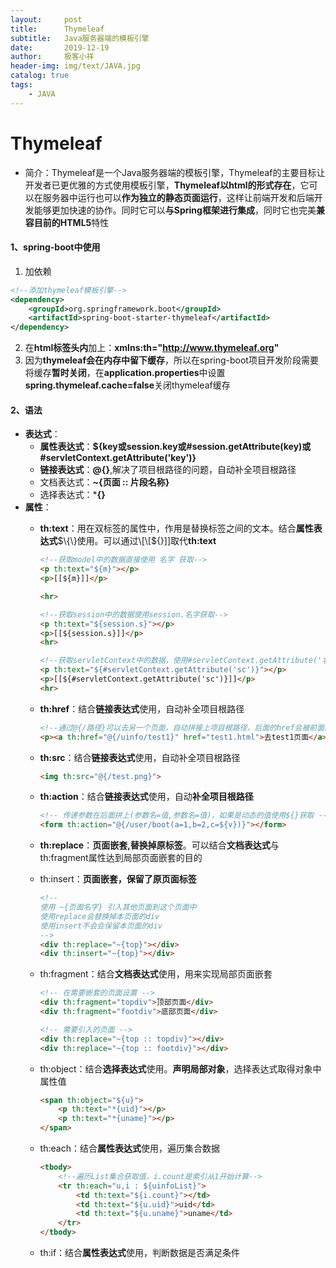 ```yaml
---
layout:     post
title:      Thymeleaf
subtitle:   Java服务器端的模板引擎
date:       2019-12-19
author:     极客小祥
header-img: img/text/JAVA.jpg
catalog: true
tags: 
    - JAVA
---
```


# Thymeleaf
* 简介：Thymeleaf是一个Java服务器端的模板引擎，Thymeleaf的主要目标让开发者已更优雅的方式使用模板引擎，**Thymeleaf以html的形式存在**，它可以在服务器中运行也可以**作为独立的静态页面运行**，这样让前端开发和后端开发能够更加快速的协作。同时它可以**与Spring框架进行集成**，同时它也完美**兼容目前的HTML5**特性

#### 1、spring-boot中使用
1. 加依赖

```xml
<!--添加thymeleaf模板引擎-->
<dependency>
    <groupId>org.springframework.boot</groupId>
    <artifactId>spring-boot-starter-thymeleaf</artifactId>
</dependency>
```

2. 在**html标签头内**加上：**xmlns:th="http://www.thymeleaf.org"**
3. 因为**thymeleaf会在内存中留下缓存**，所以在spring-boot项目开发阶段需要将缓存**暂时关闭**，在**application.properties**中设置**spring.thymeleaf.cache=false**关闭thymeleaf缓存

#### 2、语法
* **表达式**：
    * **属性表达式**：**$\{key或session.key或#session.getAttribute\(key\)或#servletContext.getAttribute\('key'\)\}**
    * **链接表达式**：**@\{\}**,解决了项目根路径的问题，自动补全项目根路径
    * 文档表达式：**~\{页面 :: 片段名称\}**
    * 选择表达式：***\{\}**
* **属性**：
    * **th:text**：用在双标签的属性中，作用是替换标签之间的文本。结合**属性表达式**$\{\}使用。可以通过\[\[$\{\}\]\]取代**th:text**

        ```html
        <!--获取model中的数据直接使用 名字 获取-->
        <p th:text="${m}"></p>
        <p>[[${m}]]</p>

        <hr>

        <!--获取session中的数据使用session.名字获取-->
        <p th:text="${session.s}"></p>
        <p>[[${session.s}]]</p>
        <hr>

        <!--获取servletContext中的数据，使用#servletContext.getAttribute('名字')获取-->
        <p th:text="${#servletContext.getAttribute('sc')}"></p>
        <p>[[${#servletContext.getAttribute('sc')}]]</p>
        <hr>
        ```

    * **th:href**：结合**链接表达式**使用，自动补全项目根路径

        ```html
        <!--通过@{/路径}可以去另一个页面，自动拼接上项目根路径，后面的href会被前面的覆盖-->
        <p><a th:href="@{/uinfo/test1}" href="test1.html">去test1页面</a></p>
        ```

    * **th:src**：结合**链接表达式**使用，自动补全项目根路径

        ```html
        <img th:src="@{/test.png}">
        ```

    * **th:action**：结合**链接表达式**使用，自动**补全项目根路径**
        ```html
        <!-- 传递参数在后面拼上(参数名=值,参数名=值)，如果是动态的值使用${}获取 -->
        <form th:action="@{/user/boot(a=1,b=2,c=${v})}"></form>
        ```

    * **th:replace**：**页面嵌套,替换掉原标签**。可以结合**文档表达式**与th:fragment属性达到局部页面嵌套的目的
    * th:insert：**页面嵌套，保留了原页面标签**

        ```html
        <!--
        使用 ~{页面名字} 引入其他页面到这个页面中
        使用replace会替换掉本页面的div
        使用insert不会会保留本页面的div
        -->
        <div th:replace="~{top}"></div>
        <div th:insert="~{top}"></div>
        ```

    * th:fragment：结合**文档表达式**使用，用来实现局部页面嵌套

        ```html
        <!-- 在需要嵌套的页面设置 -->
        <div th:fragment="topdiv">顶部页面</div>
        <div th:fragment="footdiv">底部页面</div>

        <!-- 需要引入的页面 -->
        <div th:replace="~{top :: topdiv}"></div>
        <div th:replace="~{top :: footdiv}"></div>
        ```

    * th:object：结合**选择表达式**使用。**声明局部对象**，选择表达式取得对象中属性值

        ```html
        <span th:object="${u}">
            <p th:text="*{uid}"></p>
            <p th:text="*{uname}"></p>
        </span>
        ```

    * th:each：结合**属性表达式**使用，遍历集合数据

        ```html
        <tbody>
            <!--遍历List集合获取值，i.count是索引从1开始计算-->
            <tr th:each="u,i : ${uinfoList}">
                <td th:text="${i.count}"></td>
                <td th:text="${u.uid}">uid</td>
                <td th:text="${u.uname}">uname</td>
            </tr>
        </tbody>
        ```

    * th:if：结合**属性表达式**使用，判断数据是否满足条件
